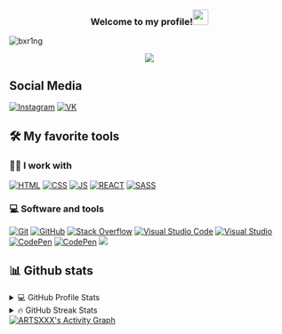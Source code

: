 <h3 align="center">
  Welcome to my profile!<img src="https://media.giphy.com/media/hvRJCLFzcasrR4ia7z/giphy.gif" width="28"> 
</h3>

<!-- Typing SVG by DimaXDD - https://github.com/DenverCoder1/readme-typing-svg -->

<p align="left"> <img src="https://komarev.com/ghpvc/?username=ARTSXXX&label=Profile%20views&color=ff69b4&style=flat-square" alt="bxr1ng" /> </p>

<p align="center">
  <a href="https://github.com/DenverCoder1/readme-typing-svg"><img src="https://readme-typing-svg.herokuapp.com/?lines=Student%20of%20BSTU;Always%20learning%20new%20things&font=Fira%20Code&center=true&width=440&height=45&color=f75c7e&vCenter=true&size=22"></a>
</p>

## Social Media
<a href="https://www.instagram.com/qwerty_ssssssssss/"><img alt="Instagram" src="https://img.shields.io/badge/Instagram-darkred.svg?style=flat-square&logo=instagram&logoColor=white"></a>
<a href="https://vk.com/pavelarts1"><img alt="VK" src="https://img.shields.io/badge/VK-darkblue.svg?style=flat-square&logo=vk&logoColor=white"></a>

## 🛠️ My favorite tools

### 👨‍💻 I work with
<p>
    <a href="https://github.com/search?q=user%3AARTSXXX+language%3Ahtml"><img alt="HTML" src="https://img.shields.io/badge/HTML-E34F26.svg?style=flat-square&logo=html5&logoColor=white"></a>
    <a href="https://github.com/search?q=user%3AARTSXXX+language%3Acss"><img alt="CSS" src="https://img.shields.io/badge/CSS-1572B6.svg?style=flat-square&logo=css3&logoColor=white"></a>
     <a href="https://github.com/search?q=user%3AARTSXXX+language%3Asass"><img alt="JS" src="https://img.shields.io/badge/JavaScript-yellow.svg?style=flat-square&logo=JavaScript&logoColor=white"></a>
   <a href="https://github.com/search?q=user%3AARTSXXX+language%3Asass"><img alt="REACT" src="https://img.shields.io/badge/React-darkblue.svg?style=flat-square&logo=React&logoColor=white"></a>
    <a href="https://github.com/search?q=user%3AARTSXXX+language%3Asass"><img alt="SASS" src="https://img.shields.io/badge/Sass-hotpink.svg?style=flat-square&logo=SASS&logoColor=white"></a>
</p>

### 💻 Software and tools
<p>
    <a href="https://git-scm.com/"><img alt="Git" src="https://img.shields.io/badge/Git-F05033.svg?style=flat-square&logo=git&logoColor=white"></a>
    <a href="https://github.com/"><img alt="GitHub" src="https://img.shields.io/badge/GitHub-000001.svg?style=flat-square&logo=github&logoColor=white"></a>
    <a href="https://ru.stackoverflow.com/"><img alt="Stack Overflow" src="https://img.shields.io/badge/-Stack%20Overflow-FE7A16?style=flat-square&logo=stack-overflow&logoColor=white"></a>
    <a href="https://code.visualstudio.com/"><img alt="Visual Studio Code" src="https://img.shields.io/badge/Visual%20Studio%20Code-0078d7.svg?style=flat-square&logo=visual-studio-code&logoColor=white"></a>
    <a href="https://visualstudio.microsoft.com/"><img alt="Visual Studio" src="https://img.shields.io/badge/Visual%20Studio-8b00ff.svg?style=flat-square&logo=visual-studio&logoColor=white"></a>
  <a href="https://https://codepen.io/"><img alt="CodePen" src="https://img.shields.io/badge/CodePen-gray.svg?style=flat-square&logo=codepen&logoColor=white"></a>
    <a href="https://www.codewars.com/"><img alt="CodePen" src="https://img.shields.io/badge/CodeWars-darkred.svg?style=flat-square&logo=codepen&logoColor=white"></a>
  <img src="https://www.codewars.com/users/LegendsOfPain/badges/large">
 </p>
    

## 📊 Github stats

<!-- https://github.com/anuraghazra/github-readme-stats -->
<details> 
  <summary>💻 GitHub Profile Stats</summary>
  <br/>
    <a href="https://github.com/ARTSXXX"><img alt="ARTSXXX's Github Stats" src="https://denvercoder1-github-readme-stats.vercel.app/api/?username=ARTSXXX&show_icons=true&count_private=true&theme=react&hide_border=true&bg_color=1F222E&title_color=F85D7F&icon_color=F8D866" height="192px"/></a>
  <a href="https://github.com/ARTSXXX"><img alt="ARTSXXX's Top Languages" src="https://github-readme-stats.vercel.app/api/top-langs/?username=ARTSXXX&langs_count=8&layout=compact&theme=react&hide_border=true&bg_color=1F222E&title_color=F85D7F&icon_color=F8D866&hide=Jupyter%20Notebook" height="192px"/></a>
  <br/>
</details>

<details> 
  <summary>🔥 GitHub Streak Stats</summary>
  <br/>
    <a href="https://github.com/ARTSXXX">
    <img alt="ARTSXXX's streak" src="https://github-readme-streak-stats.herokuapp.com/?user=ARTSXXX&theme=monokai-metallian&hide_border=true"/>
  </a>
  <br/>
</details>
<!-- https://github.com/ashutosh00710/github-readme-activity-graph -->
<a href="https://github.com/ARTSXXX"><img alt="ARTSXXX's Activity Graph" src="https://denvercoder1-activity-graph.herokuapp.com/graph/?username=ARTSXXX&bg_color=1F222E&color=F8D866&line=F85D7F&point=FFFFFF&hide_border=true" /></a>
